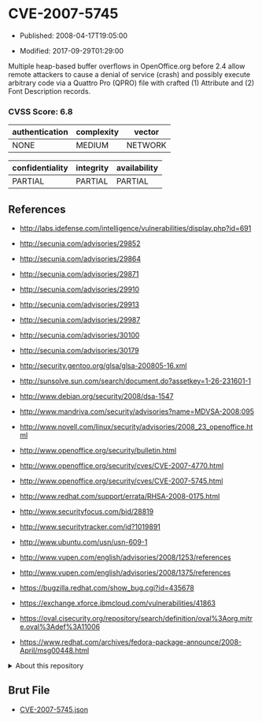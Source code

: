 # CVE-2007-5745

- Published: 2008-04-17T19:05:00

- Modified: 2017-09-29T01:29:00

Multiple heap-based buffer overflows in OpenOffice.org before 2.4 allow remote attackers to cause a denial of service (crash) and possibly execute arbitrary code via a Quattro Pro (QPRO) file with crafted (1) Attribute and (2) Font Description records.

### CVSS Score: **6.8**

| authentication | complexity | vector |
| --- | --- | --- |
| NONE | MEDIUM | NETWORK |

| confidentiality | integrity | availability |
| --- | --- | --- |
| PARTIAL | PARTIAL | PARTIAL |

## References

* http://labs.idefense.com/intelligence/vulnerabilities/display.php?id=691

* http://secunia.com/advisories/29852

* http://secunia.com/advisories/29864

* http://secunia.com/advisories/29871

* http://secunia.com/advisories/29910

* http://secunia.com/advisories/29913

* http://secunia.com/advisories/29987

* http://secunia.com/advisories/30100

* http://secunia.com/advisories/30179

* http://security.gentoo.org/glsa/glsa-200805-16.xml

* http://sunsolve.sun.com/search/document.do?assetkey=1-26-231601-1

* http://www.debian.org/security/2008/dsa-1547

* http://www.mandriva.com/security/advisories?name=MDVSA-2008:095

* http://www.novell.com/linux/security/advisories/2008_23_openoffice.html

* http://www.openoffice.org/security/bulletin.html

* http://www.openoffice.org/security/cves/CVE-2007-4770.html

* http://www.openoffice.org/security/cves/CVE-2007-5745.html

* http://www.redhat.com/support/errata/RHSA-2008-0175.html

* http://www.securityfocus.com/bid/28819

* http://www.securitytracker.com/id?1019891

* http://www.ubuntu.com/usn/usn-609-1

* http://www.vupen.com/english/advisories/2008/1253/references

* http://www.vupen.com/english/advisories/2008/1375/references

* https://bugzilla.redhat.com/show_bug.cgi?id=435678

* https://exchange.xforce.ibmcloud.com/vulnerabilities/41863

* https://oval.cisecurity.org/repository/search/definition/oval%3Aorg.mitre.oval%3Adef%3A11006

* https://www.redhat.com/archives/fedora-package-announce/2008-April/msg00448.html

<details>
<summary>About this repository</summary> 

  This repository is part of the project [Live Hack CVE](https://github.com/Live-Hack-CVE). Main website can be found [www.live-hack.org](https://www.live-hack.org) 
  
  Made by [Sn0wAlice](https://github.com/Sn0wAlice) for the people that care about security and need to have a feed of the latest CVEs. Hope you enjoy it, don't forget to star the repo and follow me on [Twitter](https://twitter.com/Sn0wAlice) and [Github](https://github.com/Sn0wAlice). And that is my [personnal website](https://www.alice-snow.me/)

  - [Home Page](https://github.com/Live-Hack-CVE)
  - [Framework](https://github.com/Live-Hack-CVE/cve-framework)
  - [CVE database](https://github.com/Live-Hack-CVE/full_database)
  - [Changelog](https://github.com/Live-Hack-CVE/Changelog)
</details>

## Brut File

* [CVE-2007-5745.json](https://raw.githubusercontent.com/Live-Hack-CVE/full_database/main/cves/2007/CVE-2007-5745.json)

